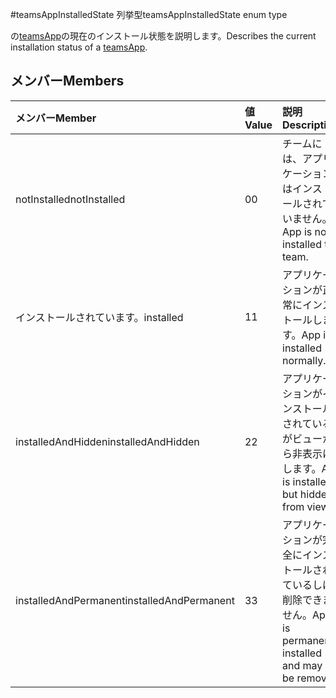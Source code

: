 #<a name="teamsappinstalledstate-enum-type"></a><span data-ttu-id="5069e-101">teamsAppInstalledState 列挙型</span><span class="sxs-lookup"><span data-stu-id="5069e-101">teamsAppInstalledState enum type</span></span>



<span data-ttu-id="5069e-102">の[teamsApp](teamsapp.md)の現在のインストール状態を説明します。</span><span class="sxs-lookup"><span data-stu-id="5069e-102">Describes the current installation status of a [teamsApp](teamsapp.md).</span></span>

## <a name="members"></a><span data-ttu-id="5069e-103">メンバー</span><span class="sxs-lookup"><span data-stu-id="5069e-103">Members</span></span>

| <span data-ttu-id="5069e-104">メンバー</span><span class="sxs-lookup"><span data-stu-id="5069e-104">Member</span></span> | <span data-ttu-id="5069e-105">値</span><span class="sxs-lookup"><span data-stu-id="5069e-105">Value</span></span>| <span data-ttu-id="5069e-106">説明</span><span class="sxs-lookup"><span data-stu-id="5069e-106">Description</span></span> |
|:---------------|:--------|:----------|
|<span data-ttu-id="5069e-107">notInstalled</span><span class="sxs-lookup"><span data-stu-id="5069e-107">notInstalled</span></span>|<span data-ttu-id="5069e-108">0</span><span class="sxs-lookup"><span data-stu-id="5069e-108">0</span></span>|<span data-ttu-id="5069e-109">チームには、アプリケーションはインストールされていません。</span><span class="sxs-lookup"><span data-stu-id="5069e-109">App is not installed to team.</span></span>|
|<span data-ttu-id="5069e-110">インストールされています。</span><span class="sxs-lookup"><span data-stu-id="5069e-110">installed</span></span>|<span data-ttu-id="5069e-111">1</span><span class="sxs-lookup"><span data-stu-id="5069e-111">1</span></span>|<span data-ttu-id="5069e-112">アプリケーションが正常にインストールします。</span><span class="sxs-lookup"><span data-stu-id="5069e-112">App is installed normally.</span></span>|
|<span data-ttu-id="5069e-113">installedAndHidden</span><span class="sxs-lookup"><span data-stu-id="5069e-113">installedAndHidden</span></span>|<span data-ttu-id="5069e-114">2</span><span class="sxs-lookup"><span data-stu-id="5069e-114">2</span></span>|<span data-ttu-id="5069e-115">アプリケーションがインストールされているがビューから非表示にします。</span><span class="sxs-lookup"><span data-stu-id="5069e-115">App is installed but hidden from view.</span></span>|
|<span data-ttu-id="5069e-116">installedAndPermanent</span><span class="sxs-lookup"><span data-stu-id="5069e-116">installedAndPermanent</span></span>|<span data-ttu-id="5069e-117">3</span><span class="sxs-lookup"><span data-stu-id="5069e-117">3</span></span>|<span data-ttu-id="5069e-118">アプリケーションが完全にインストールされているしは削除できません。</span><span class="sxs-lookup"><span data-stu-id="5069e-118">App is permanently installed and may not be removed.</span></span>|
